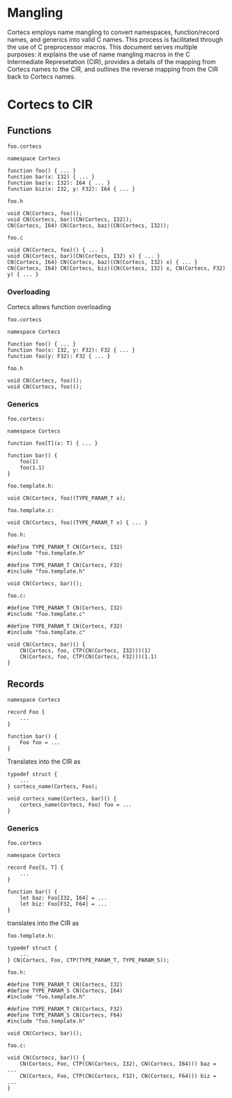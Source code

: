 # Mangling

Cortecs employs name mangling to convert namespaces, function/record names, and generics into valid C names. This process is facilitated through the use of C preprocessor macros. This document serves multiple purposes: it explains the use of name mangling macros in the C Intermediate Represetation (CIR), provides a details of the mapping from Cortecs names to the CIR, and outlines the reverse mapping from the CIR back to Cortecs names.

# Cortecs to CIR

## Functions

```
foo.cortecs

namespace Cortecs

function foo() { ... }
function bar(x: I32) { ... }
function baz(x: I32): I64 { ... }
function biz(x: I32, y: F32): I64 { ... }
```

```
foo.h

void CN(Cortecs, foo)();
void CN(Cortecs, bar)(CN(Cortecs, I32));
CN(Cortecs, I64) CN(Cortecs, baz)(CN(Cortecs, I32));

foo.c

void CN(Cortecs, foo)() { ... }
void CN(Cortecs, bar)(CN(Cortecs, I32) x) { ... }
CN(Cortecs, I64) CN(Cortecs, baz)(CN(Cortecs, I32) x) { ... }
CN(Cortecs, I64) CN(Cortecs, biz)(CN(Cortecs, I32) x, CN(Cortecs, F32) y) { ... }
```

### Overloading

Cortecs allows function overloading

```
foo.cortecs

namespace Cortecs

function foo() { ... }
function foo(x: I32, y: F32): F32 { ... }
function foo(y: F32): F32 { ... }
```

```
foo.h

void CN(Cortecs, foo)();
void CN(Cortecs, foo)();
```

### Generics

```
foo.cortecs:

namespace Cortecs

function foo[T](x: T) { ... }

function bar() {
    foo(1)
    foo(1.1)
}
```

```
foo.template.h:

void CN(Cortecs, foo)(TYPE_PARAM_T x);

foo.template.c:

void CN(Cortecs, foo)(TYPE_PARAM_T x) { ... }

foo.h:

#define TYPE_PARAM_T CN(Cortecs, I32)
#include "foo.template.h"

#define TYPE_PARAM_T CN(Cortecs, F32)
#include "foo.template.h"

void CN(Cortecs, bar)();

foo.c:

#define TYPE_PARAM_T CN(Cortecs, I32)
#include "foo.template.c"

#define TYPE_PARAM_T CN(Cortecs, F32)
#include "foo.template.c"

void CN(Cortecs, bar)() {
    CN(Cortecs, foo, CTP(CN(Cortecs, I32)))(1)
    CN(Cortecs, foo, CTP(CN(Cortecs, F32)))(1.1)
}
```

## Records

```
namespace Cortecs

record Foo {
    ...
}

function bar() {
    Foo foo = ...
}
```

Translates into the CIR as

```
typedef struct {
    ...
} cortecs_name(Cortecs, Foo);

void cortecs_name(Cortecs, bar)() {
    cortecs_name(Cortecs, Foo) foo = ...
}
```

### Generics

```
foo.cortecs

namespace Cortecs

record Foo[S, T] {
    ...
}

function bar() {
    let baz: Foo[I32, I64] = ...
    let biz: Foo[F32, F64] = ...
}
```

translates into the CIR as

```
foo.template.h:

typedef struct {
    ...
} CN(Cortecs, Foo, CTP(TYPE_PARAM_T, TYPE_PARAM_S));

foo.h:

#define TYPE_PARAM_T CN(Cortecs, I32)
#define TYPE_PARAM_S CN(Cortecs, I64)
#include "foo.template.h"

#define TYPE_PARAM_T CN(Cortecs, F32)
#define TYPE_PARAM_S CN(Cortecs, F64)
#include "foo.template.h"

void CN(Cortecs, bar)();

foo.c:

void CN(Cortecs, bar)() {
    CN(Cortecs, Foo, CTP(CN(Cortecs, I32), CN(Cortecs, I64))) baz = ...
    CN(Cortecs, Foo, CTP(CN(Cortecs, F32), CN(Cortecs, F64))) biz = ...
}
```

